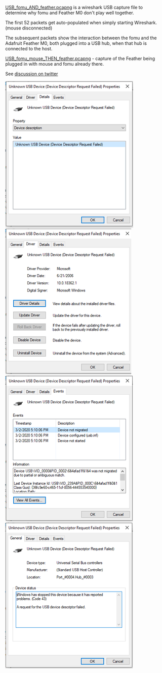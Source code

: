 [USB_fomu_AND_feather.pcapng](./USB_fomu_AND_feather.pcapng) is a wireshark USB capture file to determine why fomu and Feather M0 don't play well together.

The first 52 packets get auto-populated when simply starting Wireshark. (mouse disconnected)

The subsequent packets show the interaction between the fomu and the Adafruit Feather M0, both plugged into a USB hub, when that hub is connected to the host.

[USB_fomu_mouse_THEN_feather.pcapng](./USB_fomu_mouse_THEN_feather.pcapng) - capture of the Feather being plugged in with mouse and fomu already there.

See [discussion on twitter](https://twitter.com/tannewt/status/1234869391163981824?s=20)

![feather_device_detail_tab.png](./feather_device_detail_tab.png)
![feather_device_detail_tab.png](./feather_device_driver_tab.png)
![feather_device_detail_tab.png](./feather_device_events_tab.png)
![feather_device_detail_tab.png](./feather_device_general_tab.png)

